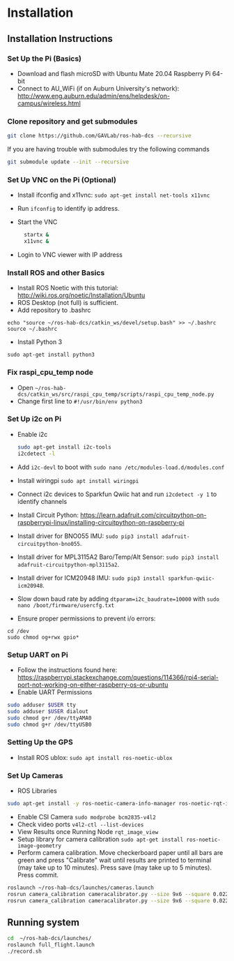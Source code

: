 # Installation

## Installation Instructions

### Set Up the Pi (Basics)

* Download and flash microSD with Ubuntu Mate 20.04 Raspberry Pi 64-bit
* Connect to AU_WiFi (if on Auburn University's network): http://www.eng.auburn.edu/admin/ens/helpdesk/on-campus/wireless.html

### Clone repository and get submodules

```bash
git clone https://github.com/GAVLab/ros-hab-dcs --recursive
```

If you are having trouble with submodules try the following commands

```bash
git submodule update --init --recursive
```

### Set Up VNC on the Pi (Optional)

* Install ifconfig and x11vnc: `sudo apt-get install net-tools x11vnc`
* Run `ifconfig` to identify ip address.
* Start the VNC

  ```bash
    startx &
    x11vnc &
  ```

* Login to VNC viewer with IP address
  
### Install ROS and other Basics

 * Install ROS Noetic with this tutorial: http://wiki.ros.org/noetic/Installation/Ubuntu
 * ROS Desktop (not full) is sufficient.
 * Add repository to .bashrc
 ```
 echo "source ~/ros-hab-dcs/catkin_ws/devel/setup.bash" >> ~/.bashrc
 source ~/.bashrc
 ```
 * Install Python 3
 ```
 sudo apt-get install python3
 ```

### Fix raspi_cpu_temp node
* Open `~/ros-hab-dcs/catkin_ws/src/raspi_cpu_temp/scripts/raspi_cpu_temp_node.py`
* Change first line to `#!/usr/bin/env python3`
  
### Set Up i2c on Pi

* Enable i2c
  
  ```bash
  sudo apt-get install i2c-tools
  i2cdetect -l
  ```

* Add `i2c-devl` to boot with `sudo nano /etc/modules-load.d/modules.conf`
* Install wiringpi `sudo apt install wiringpi`
* Connect i2c devices to Sparkfun Qwiic hat and run `i2cdetect -y 1` to identify channels
* Install Circuit Python: https://learn.adafruit.com/circuitpython-on-raspberrypi-linux/installing-circuitpython-on-raspberry-pi
* Install driver for BNO055 IMU: `sudo pip3 install adafruit-circuitpython-bno055`.
* Install driver for MPL3115A2 Baro/Temp/Alt Sensor: `sudo pip3 install adafruit-circuitpython-mpl3115a2`.
* Install driver for ICM20948 IMU: `sudo pip3 install sparkfun-qwiic-icm20948`.
* Slow down baud rate by adding `dtparam=i2c_baudrate=10000` with `sudo nano /boot/firmware/usercfg.txt`
* Ensure proper permissions to prevent i/o errors: 

```
cd /dev
sudo chmod og+rwx gpio*
```

### Setup UART  on Pi
* Follow the instructions found here: https://raspberrypi.stackexchange.com/questions/114366/rpi4-serial-port-not-working-on-either-raspberry-os-or-ubuntu
* Enable UART Permissions
```bash
sudo adduser $USER tty
sudo adduser $USER dialout 
sudo chmod g+r /dev/ttyAMA0
sudo chmod g+r /dev/ttyUSB0
```

### Setting Up the GPS

* Install ROS ublox: `sudo apt install ros-noetic-ublox`

### Set Up Cameras

* ROS Libraries

```bash
sudo apt-get install -y ros-noetic-camera-info-manager ros-noetic-rqt-image-view ros-noetic-compressed-image-transport ros-noetic-dynamic-reconfigure
```

* Enable CSI Camera
  ```sudo modprobe bcm2835-v4l2```
* Check video ports
  ```v4l2-ctl --list-devices```
* View Results once Running Node
  ```rqt_image_view```
* Setup library for camera calibration
  ```sudo apt-get install ros-noetic-image-geometry```
* Perform camera calibration. Move checkerboard paper until all bars are green and press "Calibrate" wait until results are printed to terminal (may take up to 10 minutes).  Press save (may take up to 5 minutes).  Press commit.

```bash
roslaunch ~/ros-hab-dcs/launches/cameras.launch
rosrun camera_calibration cameracalibrator.py --size 9x6 --square 0.022 image:=/side_cam/image_raw camera:=/side_cam
rosrun camera_calibration cameracalibrator.py --size 9x6 --square 0.022 image:=/down_cam/image_raw camera:=/down_cam
```


## Running system

```bash
cd  ~/ros-hab-dcs/launches/
roslaunch full_flight.launch
./record.sh
```
